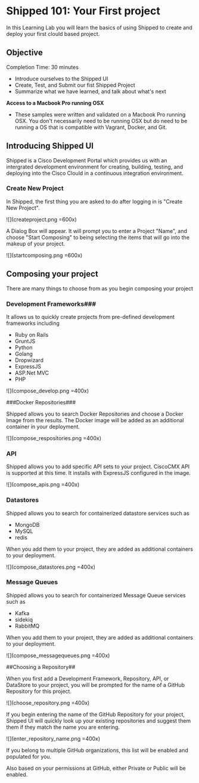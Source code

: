 # Shipped 101: Your First project #

In this Learning Lab you will learn the basics of using Shipped to create and deploy your first clould based project.


## Objective ##

Completion Time: 30 minutes

* Introduce ourselves to the Shipped UI
* Create, Test, and Submit our fist Shipped Project
* Summarize what we have learned, and talk about what's next

**Access to a Macbook Pro running OSX**
* These samples were written and validated on a Macbook Pro running OSX. You don't necessarily need to be running OSX but do need to be running a OS that is compatible with Vagrant, Docker, and Git.     
 
## Introducing Shipped UI ##

Shipped is a Cisco Development Portal which provides us with an intergrated development environment for creating, building, testing, and deploying into the Cisco Clould in a continuous integration environment. 

### Create New Project ###

In Shipped, the first thing you are asked to do after logging in is "Create New Project".

![](createproject.png =600x)

A Dialog Box will appear. It will prompt you to enter a Project "Name", and choose "Start Composing" to being selecting the items that will go into the makeup of your project. 

![](startcomposing.png =600x)

## Composing your project

There are many things to choose from as you begin composing your project

### Development Frameworks###

It allows us to quickly create projects from pre-defined development frameworks including

* Ruby on Rails
* GruntJS
* Python
* Golang
* Dropwizard
* ExpressJS
* ASP.Net MVC
* PHP

![](compose_develop.png =400x)

###Docker Repositories###

Shipped allows you to search Docker Repositories and choose a Docker Image from the results. The Docker image will be added as an additional container in your deployment.

![](compose_respositories.png =400x)

### API ###

Shipped allows you to add specific API sets to your project. CiscoCMX API is supported at this time. It installs with ExpressJS configured in the image.

![](compose_apis.png =400x)

### Datastores ###

Shipped allows you to search for containerized datastore services such as

* MongoDB
* MySQL
* redis

When you add them to your project, they are added as additional containers to your deployment.

![](compose_datastores.png =400x)

### Message Queues ###

Shipped allows you to search for containerized Message Queue services such as

* Kafka
* sidekiq
* RabbitMQ

When you add them to your project, they are added as additional containers to your deployment.

![](compose_messagequeues.png =400x)

##Choosing a Repository##

When you first add a Development Framework, Repository, API, or DataStore to your project, you will be prompted for the name of a GitHub Repository for this project.

![](choose_repository.png =400x)

If you begin entering the name of the GitHub Repository for your project, Shipped UI will quickly look up your existing repositories and suggest them them if they match the name you are entering. 

![](enter_repository_name.png =400x)

If you belong to multiple GitHub organizations, this list will be enabled and populated for you.

Also based on your permissions at GitHub, either Private or Public will be enabled.